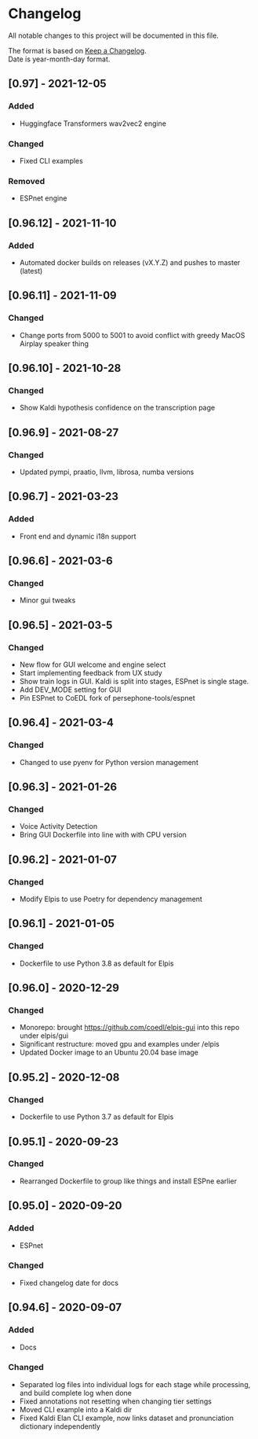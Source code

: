 # Changelog
All notable changes to this project will be documented in this file.

The format is based on [Keep a Changelog](https://keepachangelog.com/en/1.0.0/).  
Date is year-month-day format.

## [0.97] - 2021-12-05
### Added
- Huggingface Transformers wav2vec2 engine
### Changed
- Fixed CLI examples
### Removed 
- ESPnet engine

## [0.96.12] - 2021-11-10
### Added
- Automated docker builds on releases (vX.Y.Z) and pushes to master (latest)

## [0.96.11] - 2021-11-09
### Changed
- Change ports from 5000 to 5001 to avoid conflict with greedy MacOS Airplay speaker thing 

## [0.96.10] - 2021-10-28
### Changed
- Show Kaldi hypothesis confidence on the transcription page 

## [0.96.9] - 2021-08-27
### Changed
- Updated pympi, praatio, llvm, librosa, numba versions

## [0.96.7] - 2021-03-23
### Added
- Front end and dynamic i18n support

## [0.96.6] - 2021-03-6
### Changed
- Minor gui tweaks

## [0.96.5] - 2021-03-5
### Changed
- New flow for GUI welcome and engine select
- Start implementing feedback from UX study
- Show train logs in GUI. Kaldi is split into stages, ESPnet is single stage.
- Add DEV_MODE setting for GUI
- Pin ESPnet to CoEDL fork of persephone-tools/espnet

## [0.96.4] - 2021-03-4
### Changed
- Changed to use pyenv for Python version management

## [0.96.3] - 2021-01-26
### Changed
- Voice Activity Detection
- Bring GUI Dockerfile into line with with CPU version

## [0.96.2] - 2021-01-07
### Changed
- Modify Elpis to use Poetry for dependency management

## [0.96.1] - 2021-01-05
### Changed
- Dockerfile to use Python 3.8 as default for Elpis

## [0.96.0] - 2020-12-29
### Changed
- Monorepo: brought https://github.com/coedl/elpis-gui into this repo under elpis/gui
- Significant restructure: moved gpu and examples under /elpis
- Updated Docker image to an Ubuntu 20.04 base image

## [0.95.2] - 2020-12-08
### Changed
- Dockerfile to use Python 3.7 as default for Elpis


## [0.95.1] - 2020-09-23
### Changed
- Rearranged Dockerfile to group like things and install ESPne earlier


## [0.95.0] - 2020-09-20
### Added
- ESPnet

### Changed
- Fixed changelog date for docs


## [0.94.6] - 2020-09-07
### Added
- Docs

### Changed
- Separated log files into individual logs for each stage while processing, and build complete log when done
- Fixed annotations not resetting when changing tier settings
- Moved CLI example into a Kaldi dir
- Fixed Kaldi Elan CLI example, now links dataset and pronunciation dictionary independently
